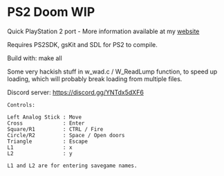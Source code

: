 PS2 Doom WIP
============

Quick PlayStation 2 port - More information available at my [website](http://lukasz.dk/2008/02/11/doom-playstation-2-port/)

Requires PS2SDK, gsKit and SDL for PS2 to compile.

Build with: make all

Some very hackish stuff in w_wad.c / W_ReadLump function, to speed up loading,
which will probably break loading from multiple files.

Discord server: https://discord.gg/YNTdx5dXF6

```
Controls:

Left Analog Stick : Move
Cross             : Enter 
Square/R1         : CTRL / Fire
Circle/R2         : Space / Open doors
Triangle          : Escape
L1                : x
L2                : y 

L1 and L2 are for entering savegame names.  
```
